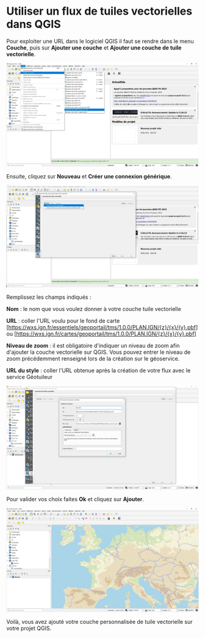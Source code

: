 # Utiliser un flux de tuiles vectorielles dans QGIS

Pour exploiter une URL dans le logiciel QGIS il faut se rendre dans le menu **Couche**, puis sur **Ajouter une couche** et **Ajouter une couche de tuile vectorielle**.

![](../img/tutos/vectortiles-in-qgis/ajouter_tuile_vectorielle.jpg)

Ensuite, cliquez sur **Nouveau** et **Créer une connexion générique**.

![](../img/tutos/vectortiles-in-qgis/creer_connexion.jpg)

Remplissez les champs indiqués :

**Nom** : le nom que vous voulez donner à votre couche tuile vectorielle

**URL** : coller l'URL voulu pour le fond de carte [https://wxs.ign.fr/essentiels/geoportail/tms/1.0.0/PLAN.IGN/{z}/{x}/{y}.pbf] ou [https://wxs.ign.fr/cartes/geoportail/tms/1.0.0/PLAN.IGN/{z}/{x}/{y}.pbf] 

**Niveau de zoom** : il est obligatoire d'indiquer un niveau de zoom afin d'ajouter la couche vectorielle sur QGIS. Vous pouvez entrer le niveau de zoom précédemment renseigné lors de la création sur le géoservice.

**URL du style** : coller l'URL obtenue après la création de votre flux avec le service Géotuileur

![](../img/tutos/vectortiles-in-qgis/champs_remplis.jpg)

Pour valider vos choix faites **Ok** et cliquez sur **Ajouter**.

![](../img/tutos/vectortiles-in-qgis/couche_ajoutee.jpg)

Voilà, vous avez ajouté votre couche personnalisée de tuile vectorielle sur votre projet QGIS.
